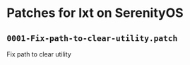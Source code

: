 # Patches for lxt on SerenityOS

## `0001-Fix-path-to-clear-utility.patch`

Fix path to clear utility


